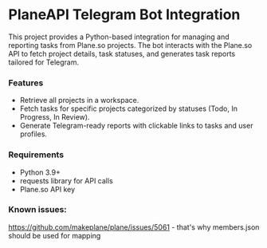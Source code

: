 # PlaneAPI Telegram Bot Integration

This project provides a Python-based integration for managing and reporting tasks from Plane.so projects. The bot interacts with the Plane.so API to fetch project details, task statuses, and generates task reports tailored for Telegram.

### Features

- Retrieve all projects in a workspace.
- Fetch tasks for specific projects categorized by statuses (Todo, In Progress, In Review).
- Generate Telegram-ready reports with clickable links to tasks and user profiles.

### Requirements

- Python 3.9+
- requests library for API calls
- Plane.so API key

### Known issues:
https://github.com/makeplane/plane/issues/5061 - that's why members.json should be used for mapping